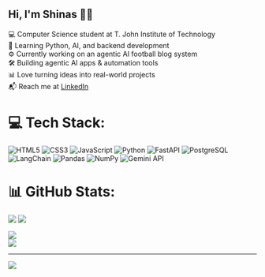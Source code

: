 ## Hi, I'm Shinas 👨‍💻

💻 Computer Science student at T. John Institute of Technology  
🧠 Learning Python, AI, and backend development  
⚙️ Currently working on an agentic AI football blog system  
🛠️ Building agentic AI apps & automation tools  
📊 Love turning ideas into real-world projects  
📬 Reach me at [LinkedIn](https://linkedin.com/in/shinasom)

# 💻 Tech Stack:
![HTML5](https://img.shields.io/badge/html5-%23E34F26.svg?style=flat-square&logo=html5&logoColor=white) ![CSS3](https://img.shields.io/badge/css3-%231572B6.svg?style=flat-square&logo=css3&logoColor=white) ![JavaScript](https://img.shields.io/badge/javascript-%23323330.svg?style=flat-square&logo=javascript&logoColor=%23F7DF1E) ![Python](https://img.shields.io/badge/python-3670A0?style=flat-square&logo=python&logoColor=ffdd54) ![FastAPI](https://img.shields.io/badge/fastapi-005571?style=flat-square&logo=fastapi&logoColor=white) ![PostgreSQL](https://img.shields.io/badge/postgresql-%23316192.svg?style=flat-square&logo=postgresql&logoColor=white) ![LangChain](https://img.shields.io/badge/LangChain-%23000000.svg?style=flat-square&logoColor=white) ![Pandas](https://img.shields.io/badge/pandas-%23150458.svg?style=flat-square&logo=pandas&logoColor=white) ![NumPy](https://img.shields.io/badge/numpy-%23013243.svg?style=flat-square&logo=numpy&logoColor=white) ![Gemini API](https://img.shields.io/badge/Gemini_API-%2300C853.svg?style=flat-square&logo=google&logoColor=white)

# 📊 GitHub Stats:
![](https://github-readme-stats.vercel.app/api?username=Shinasom&theme=transparent&hide_border=false&include_all_commits=false&count_private=false) ![](https://github-readme-stats.vercel.app/api/top-langs/?username=Shinasom&theme=transparent&hide_border=false&include_all_commits=false&count_private=false&layout=compact)

![](https://nirzak-streak-stats.vercel.app/?user=Shinasom&theme=transparent&hide_border=false)<br/>
![](https://github-readme-stats.vercel.app/api/top-langs/?username=Shinasom&theme=transparent&hide_border=false&include_all_commits=false&count_private=false&layout=compact)

---
[![](https://visitcount.itsvg.in/api?id=Shinasom&icon=0&color=0)](https://visitcount.itsvg.in)

<!-- Proudly created with GPRM ( https://gprm.itsvg.in ) -->
